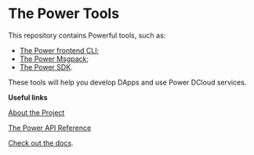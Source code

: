 # The Power Tools

This repository contains Powerful tools, such as:

- [The Power frontend CLI](./packages/cli/README.md);
- [The Power Msgpack](./packages/msgpack/README.md);
- [The Power SDK](./packages/tssdk/README.md).

These tools will help you develop DApps and use Power DCloud services.

**Useful links**

[About the Project](https://thepower.io/)

[The Power API Reference](https://doc.thepower.io/docs/Build/api/api-reference)

[Check out the docs](https://doc.thepower.io/docs/about).

